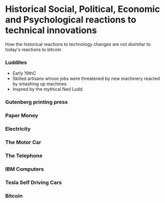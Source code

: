 # Historical Social, Political, Economic and Psychological reactions to technical innovations

How the historical reactions to technology changes are not disimilar to today's reactions to bitcoin

### Luddites 
* Early 19thC
* Skilled artisans whose jobs were threatened by new machinery reacted by smashing up machines. 
* Inspred by the mythical Ned Ludd.

### Gutenberg printing press


### Paper Money

### Electricity


### The Motor Car

### The Telephone

### IBM Computers


### Tesla Self Driving Cars


### Bitcoin

